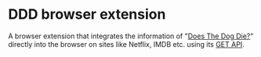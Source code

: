 # DDD browser extension
A browser extension that integrates the information of "[Does The Dog Die?](https://www.doesthedogdie.com)" directly into the browser on sites like Netflix, IMDB etc. using its [GET API](https://www.doesthedogdie.com/api).
